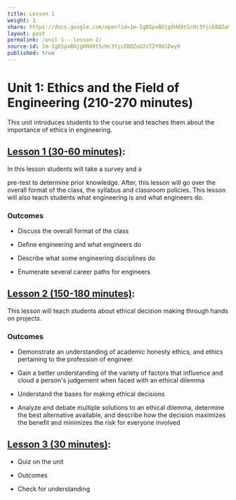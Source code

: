```yaml
---
title: Lesson 1 
weight: 1
share: https://docs.google.com/open?id=1m-IgDSpxBOjgXHd9tScHc3YjcEBQZoU2sT2YOdiDwy0
layout: post
permalink: /unit-1---lesson-2/
source-id: 1m-IgDSpxBOjgXHd9tScHc3YjcEBQZoU2sT2YOdiDwy0
published: true
---
```


# Unit 1: Ethics and the Field of Engineering (210-270 minutes)

This unit introduces students to the course and teaches them about the importance of ethics in engineering.

## [Lesson 1 (30-60 minutes)](#):  
In this lesson students will take a survey and a 

pre-test to determine prior knowledge.  After, this lesson will go over the overall format of the class, the syllabus and classroom policies. This lesson will also teach students what engineering is and what engineers do.
### Outcomes
* Discuss the overall format of the class

* Define engineering and what engineers do

* Describe what some engineering disciplines do 

* Enumerate several career paths for engineers

## [Lesson 2 (150-180 minutes)](#): 
This lesson will teach students about ethical decision making through hands on projects.

### Outcomes
* Demonstrate an understanding of academic honesty ethics, and ethics pertaining to the profession of engineer

* Gain a better understanding of the variety of factors that influence and cloud a person's judgement when faced with an ethical dilemma

* Understand the bases for making ethical decisions

* Analyze and debate multiple solutions to an ethical dilemma, determine the best alternative available, and describe how the decision maximizes the benefit and minimizes the risk for everyone involved

## [Lesson 3 (30 minutes)](#): 
* Quiz on the unit

* Outcomes

* Check for understanding

